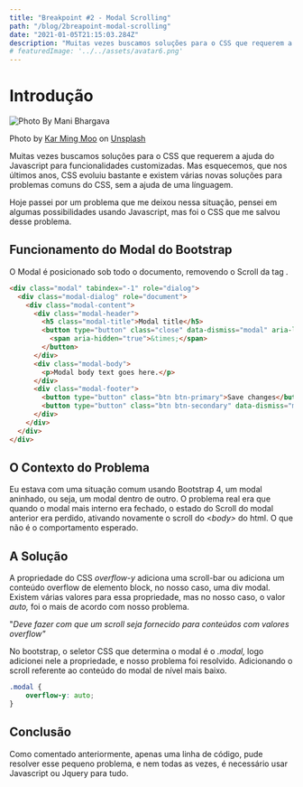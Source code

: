```yaml
---
title: "Breakpoint #2 - Modal Scrolling"
path: "/blog/2breapoint-modal-scrolling"
date: "2021-01-05T21:15:03.284Z"
description: "Muitas vezes buscamos soluções para o CSS que requerem a ajuda do Javascript para funcionalidades customizadas. Mas esquecemos, que nos últimos anos, CSS evoluiu bastante e existem várias novas soluções para problems comuns do CSS, sem a ajuda de uma línguagem."
# featuredImage: '../../assets/avatar6.png'
---
```


# Introdução

![Photo By Mani Bhargava](https://images.unsplash.com/photo-1602491453318-dcdf64966d7d?ixid=MXwxMjA3fDB8MHxwaG90by1wYWdlfHx8fGVufDB8fHw%3D&ixlib=rb-1.2.1&auto=format&fit=crop&w=1489&q=80 "Mani Bhargava Photo")

Photo by [Kar Ming Moo](https://unsplash.com/@vrnex?utm_source=unsplash&amp;utm_medium=referral&amp;utm_content=creditCopyText) on [Unsplash](https://unsplash.com/?utm_source=unsplash&amp;utm_medium=referral&amp;utm_content=creditCopyText)

Muitas vezes buscamos soluções para o CSS que requerem a ajuda do Javascript para funcionalidades customizadas. Mas esquecemos, que nos últimos anos, CSS evoluiu bastante e existem várias novas soluções para problemas comuns do CSS, sem a ajuda de uma línguagem.

Hoje passei por um problema que me deixou nessa situação, pensei em algumas possibilidades usando Javascript, mas foi o CSS que me salvou desse problema.

## Funcionamento do Modal do Bootstrap

O Modal é posicionado sob todo o documento, removendo o Scroll da tag *<body>.*

```html
<div class="modal" tabindex="-1" role="dialog">
  <div class="modal-dialog" role="document">
    <div class="modal-content">
      <div class="modal-header">
        <h5 class="modal-title">Modal title</h5>
        <button type="button" class="close" data-dismiss="modal" aria-label="Close">
          <span aria-hidden="true">&times;</span>
        </button>
      </div>
      <div class="modal-body">
        <p>Modal body text goes here.</p>
      </div>
      <div class="modal-footer">
        <button type="button" class="btn btn-primary">Save changes</button>
        <button type="button" class="btn btn-secondary" data-dismiss="modal">Close</button>
      </div>
    </div>
  </div>
</div>
```

## O Contexto do Problema

Eu estava com uma situação comum usando Bootstrap 4, um modal aninhado, ou seja, um modal dentro de outro. O problema real era que quando o modal mais interno era fechado, o estado do Scroll do modal anterior era perdido, ativando novamente o scroll do <*body>* do html. O que não é o comportamento esperado.

## A Solução

A propriedade do CSS *overflow-y* adiciona uma scroll-bar ou adiciona um conteúdo overflow de elemento block, no nosso caso, uma div modal. Existem várias valores para essa propriedade, mas no nosso caso, o valor *auto,* foi o mais de acordo com nosso problema.

"*Deve fazer com que um scroll seja fornecido para conteúdos com valores overflow"*

No bootstrap, o seletor CSS que determina o modal é o *.modal,* logo adicionei nele a propriedade, e nosso problema foi resolvido. Adicionando o scroll referente ao conteúdo do modal de nível mais baixo.

```css
.modal {
	overflow-y: auto;
}
```

## Conclusão

Como comentado anteriormente, apenas uma linha de código, pude resolver esse pequeno problema, e nem todas as vezes, é necessário usar Javascript ou Jquery para tudo.
